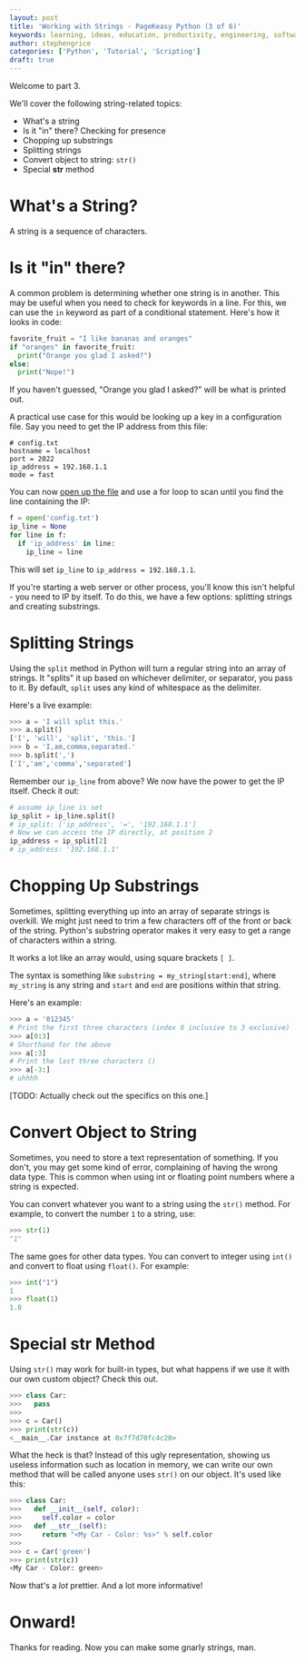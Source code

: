 ```yaml
---
layout: post
title: 'Working with Strings - PageKeasy Python (3 of 6)'
keywords: learning, ideas, education, productivity, engineering, software engineering, technology, python, scripting, pagekey, pagekeasy, files
author: stephengrice
categories: ['Python', 'Tutorial', 'Scripting']
draft: true
---
```


Welcome to part 3.

We'll cover the following string-related topics:

* What's a string
* Is it "in" there? Checking for presence
* Chopping up substrings
* Splitting strings
* Convert object to string: `str()`
* Special __str__ method

# What's a String?

A string is a sequence of characters.

# Is it "in" there?

A common problem is determining whether one string is in another. This may be useful when you need to check for keywords in a line. For this, we can use the `in` keyword as part of a conditional statement. Here's how it looks in code:

```python
favorite_fruit = "I like bananas and oranges"
if "oranges" in favorite_fruit:
  print("Orange you glad I asked?")
else:
  print("Nope!")
```

If you haven't guessed, "Orange you glad I asked?" will be what is printed out.

A practical use case for this would be looking up a key in a configuration file. Say you need to get the IP address from this file:

```
# config.txt
hostname = localhost
port = 2022
ip_address = 192.168.1.1
mode = fast
```

You can now [open up the file]() and use a for loop to scan until you find the line containing the IP:

```python
f = open('config.txt')
ip_line = None
for line in f:
  if 'ip_address' in line:
    ip_line = line
```

This will set `ip_line` to `ip_address = 192.168.1.1`.

If you're starting a web server or other process, you'll know this isn't helpful - you need to IP by itself. To do this, we have a few options: splitting strings and creating substrings.

# Splitting Strings

Using the `split` method in Python will turn a regular string into an array of strings. It "splits" it up based on whichever delimiter, or separator, you pass to it. By default, `split` uses any kind of whitespace as the delimiter.

Here's a live example:

```python
>>> a = 'I will split this.'
>>> a.split()
['I', 'will', 'split', 'this.']
>>> b = 'I,am,comma,separated.'
>>> b.split(',')
['I','am','comma','separated']
```

Remember our `ip_line` from above? We now have the power to get the IP itself. Check it out:

```python
# assume ip_line is set
ip_split = ip_line.split()
# ip_split: ['ip_address', '=', '192.168.1.1']
# Now we can access the IP directly, at position 2
ip_address = ip_split[2]
# ip_address: '192.168.1.1'
```

# Chopping Up Substrings

Sometimes, splitting everything up into an array of separate strings is overkill. We might just need to trim a few characters off of the front or back of the string. Python's substring operator makes it very easy to get a range of characters within a string.

It works a lot like an array would, using square brackets `[ ]`.

The syntax is something like `substring = my_string[start:end]`, where `my_string` is any string and `start` and `end` are positions within that string.

Here's an example:

```python
>>> a = '012345'
# Print the first three characters (index 0 inclusive to 3 exclusive)
>>> a[0:3]
# Shorthand for the above
>>> a[:3]
# Print the last three characters ()
>>> a[-3:]
# uhhhh
```

[TODO: Actually check out the specifics on this one.]

# Convert Object to String

Sometimes, you need to store a text representation of something. If you don't, you may get some kind of error, complaining of having the wrong data type. This is common when using int or floating point numbers where a string is expected.

You can convert whatever you want to a string using the `str()` method. For example, to convert the number `1` to a string, use:

```python
>>> str(1)
"1"
```

The same goes for other data types. You can convert to integer using `int()` and convert to float using `float()`. For example:

```python
>>> int("1")
1
>>> float(1)
1.0
```

# Special __str__ Method

Using `str()` may work for built-in types, but what happens if we use it with our own custom object? Check this out.

```python
>>> class Car:
>>>   pass
>>>
>>> c = Car()
>>> print(str(c))
<__main__.Car instance at 0x7f7d70fc4c20>
```

What the heck is that? Instead of this ugly representation, showing us useless information such as location in memory, we can write our own method that will be called anyone uses `str()` on our object. It's used like this:

```python
>>> class Car:
>>>   def __init__(self, color):
>>>     self.color = color
>>>   def __str__(self):
>>>     return "<My Car - Color: %s>" % self.color
>>>
>>> c = Car('green')
>>> print(str(c))
<My Car - Color: green>
```

Now that's a *lot* prettier. And a lot more informative!

# Onward!

Thanks for reading. Now you can make some gnarly strings, man.
